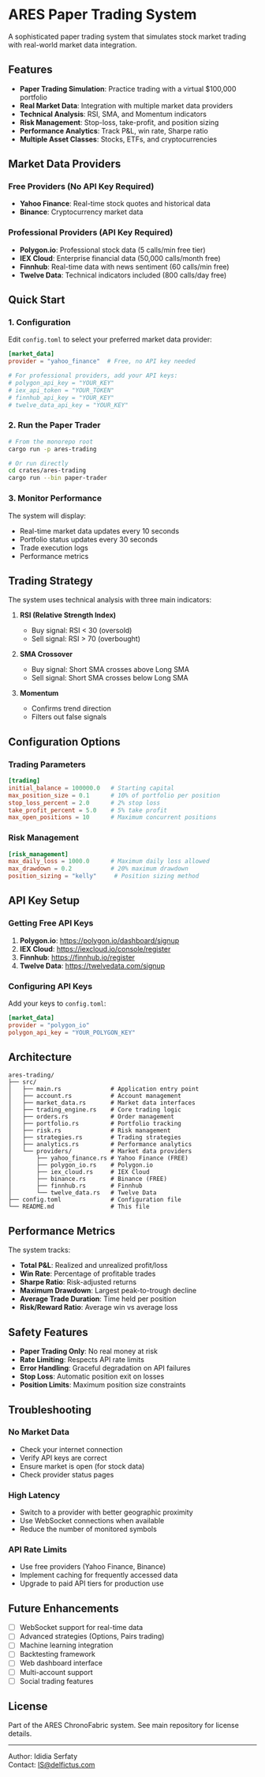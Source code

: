 # ARES Paper Trading System

A sophisticated paper trading system that simulates stock market trading with real-world market data integration.

## Features

- **Paper Trading Simulation**: Practice trading with a virtual $100,000 portfolio
- **Real Market Data**: Integration with multiple market data providers
- **Technical Analysis**: RSI, SMA, and Momentum indicators
- **Risk Management**: Stop-loss, take-profit, and position sizing
- **Performance Analytics**: Track P&L, win rate, Sharpe ratio
- **Multiple Asset Classes**: Stocks, ETFs, and cryptocurrencies

## Market Data Providers

### Free Providers (No API Key Required)
- **Yahoo Finance**: Real-time stock quotes and historical data
- **Binance**: Cryptocurrency market data

### Professional Providers (API Key Required)
- **Polygon.io**: Professional stock data (5 calls/min free tier)
- **IEX Cloud**: Enterprise financial data (50,000 calls/month free)
- **Finnhub**: Real-time data with news sentiment (60 calls/min free)
- **Twelve Data**: Technical indicators included (800 calls/day free)

## Quick Start

### 1. Configuration

Edit `config.toml` to select your preferred market data provider:

```toml
[market_data]
provider = "yahoo_finance"  # Free, no API key needed

# For professional providers, add your API keys:
# polygon_api_key = "YOUR_KEY"
# iex_api_token = "YOUR_TOKEN"
# finnhub_api_key = "YOUR_KEY"
# twelve_data_api_key = "YOUR_KEY"
```

### 2. Run the Paper Trader

```bash
# From the monorepo root
cargo run -p ares-trading

# Or run directly
cd crates/ares-trading
cargo run --bin paper-trader
```

### 3. Monitor Performance

The system will display:
- Real-time market data updates every 10 seconds
- Portfolio status updates every 30 seconds
- Trade execution logs
- Performance metrics

## Trading Strategy

The system uses technical analysis with three main indicators:

1. **RSI (Relative Strength Index)**
   - Buy signal: RSI < 30 (oversold)
   - Sell signal: RSI > 70 (overbought)

2. **SMA Crossover**
   - Buy signal: Short SMA crosses above Long SMA
   - Sell signal: Short SMA crosses below Long SMA

3. **Momentum**
   - Confirms trend direction
   - Filters out false signals

## Configuration Options

### Trading Parameters
```toml
[trading]
initial_balance = 100000.0   # Starting capital
max_position_size = 0.1      # 10% of portfolio per position
stop_loss_percent = 2.0      # 2% stop loss
take_profit_percent = 5.0    # 5% take profit
max_open_positions = 10      # Maximum concurrent positions
```

### Risk Management
```toml
[risk_management]
max_daily_loss = 1000.0      # Maximum daily loss allowed
max_drawdown = 0.2           # 20% maximum drawdown
position_sizing = "kelly"     # Position sizing method
```

## API Key Setup

### Getting Free API Keys

1. **Polygon.io**: https://polygon.io/dashboard/signup
2. **IEX Cloud**: https://iexcloud.io/console/register
3. **Finnhub**: https://finnhub.io/register
4. **Twelve Data**: https://twelvedata.com/signup

### Configuring API Keys

Add your keys to `config.toml`:
```toml
[market_data]
provider = "polygon_io"
polygon_api_key = "YOUR_POLYGON_KEY"
```

## Architecture

```
ares-trading/
├── src/
│   ├── main.rs              # Application entry point
│   ├── account.rs           # Account management
│   ├── market_data.rs       # Market data interfaces
│   ├── trading_engine.rs    # Core trading logic
│   ├── orders.rs            # Order management
│   ├── portfolio.rs         # Portfolio tracking
│   ├── risk.rs              # Risk management
│   ├── strategies.rs        # Trading strategies
│   ├── analytics.rs         # Performance analytics
│   └── providers/           # Market data providers
│       ├── yahoo_finance.rs # Yahoo Finance (FREE)
│       ├── polygon_io.rs    # Polygon.io
│       ├── iex_cloud.rs     # IEX Cloud
│       ├── binance.rs       # Binance (FREE)
│       ├── finnhub.rs       # Finnhub
│       └── twelve_data.rs   # Twelve Data
├── config.toml              # Configuration file
└── README.md                # This file
```

## Performance Metrics

The system tracks:
- **Total P&L**: Realized and unrealized profit/loss
- **Win Rate**: Percentage of profitable trades
- **Sharpe Ratio**: Risk-adjusted returns
- **Maximum Drawdown**: Largest peak-to-trough decline
- **Average Trade Duration**: Time held per position
- **Risk/Reward Ratio**: Average win vs average loss

## Safety Features

- **Paper Trading Only**: No real money at risk
- **Rate Limiting**: Respects API rate limits
- **Error Handling**: Graceful degradation on API failures
- **Stop Loss**: Automatic position exit on losses
- **Position Limits**: Maximum position size constraints

## Troubleshooting

### No Market Data
- Check your internet connection
- Verify API keys are correct
- Ensure market is open (for stock data)
- Check provider status pages

### High Latency
- Switch to a provider with better geographic proximity
- Use WebSocket connections when available
- Reduce the number of monitored symbols

### API Rate Limits
- Use free providers (Yahoo Finance, Binance)
- Implement caching for frequently accessed data
- Upgrade to paid API tiers for production use

## Future Enhancements

- [ ] WebSocket support for real-time data
- [ ] Advanced strategies (Options, Pairs trading)
- [ ] Machine learning integration
- [ ] Backtesting framework
- [ ] Web dashboard interface
- [ ] Multi-account support
- [ ] Social trading features

## License

Part of the ARES ChronoFabric system. See main repository for license details.

---
Author: Ididia Serfaty  
Contact: IS@delfictus.com